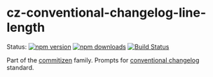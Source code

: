 # cz-conventional-changelog-line-length

Status:
[![npm version](https://img.shields.io/npm/v/cz-conventional-changelog-line-length.svg?style=flat-square)](https://www.npmjs.org/package/cz-conventional-changelog-line-length)
[![npm downloads](https://img.shields.io/npm/dm/cz-conventional-changelog-line-length.svg?style=flat-square)](http://npm-stat.com/charts.html?package=cz-conventional-changelog-line-length&from=2015-08-01)
[![Build Status](https://img.shields.io/travis/commitizen/cz-conventional-changelog-line-length.svg?style=flat-square)](https://travis-ci.org/commitizen/cz-conventional-changelog-line-length)

Part of the [commitizen](https://github.com/commitizen/cz-cli) family. Prompts for [conventional changelog](https://github.com/conventional-changelog/conventional-changelog) standard.
